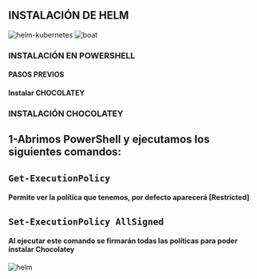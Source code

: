 ## **INSTALACIÓN DE HELM**  

![helm-kubernetes](https://user-images.githubusercontent.com/72433702/152120096-5b10f944-a51e-4a63-9c54-a9debcd9220b.png) ![boat](https://user-images.githubusercontent.com/72433702/152120333-20be82fd-f28c-45c6-9b35-c9729a605405.gif)



### INSTALACIÓN EN POWERSHELL

#### **PASOS PREVIOS**

#### **Instalar CHOCOLATEY**

### INSTALACIÓN CHOCOLATEY

## 1-Abrimos PowerShell y ejecutamos los siguientes comandos:

## `Get-ExecutionPolicy`
#### Permite ver la política que tenemos, por defecto aparecerá [Restricted]

## `Set-ExecutionPolicy AllSigned`

#### Al ejecutar este comando se firmarán todas las políticas para poder instalar Chocolatey

![helm](https://user-images.githubusercontent.com/72433702/152120048-4ea9f519-9ee1-4757-a1ea-048983efd219.PNG)
